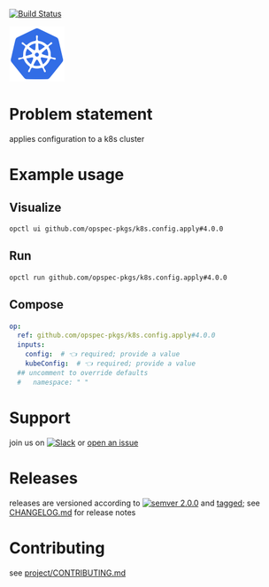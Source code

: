 [![Build Status](https://github.com/opspec-pkgs/k8s.config.apply/workflows/build/badge.svg?branch=master)](https://github.com/opspec-pkgs/k8s.config.apply/actions?query=workflow%3Abuild+branch%3Amaster)

<img src="icon.svg" alt="icon" height="100px">

# Problem statement

applies configuration to a k8s cluster

# Example usage

## Visualize

```shell
opctl ui github.com/opspec-pkgs/k8s.config.apply#4.0.0
```

## Run

```
opctl run github.com/opspec-pkgs/k8s.config.apply#4.0.0
```

## Compose

```yaml
op:
  ref: github.com/opspec-pkgs/k8s.config.apply#4.0.0
  inputs:
    config:  # 👈 required; provide a value
    kubeConfig:  # 👈 required; provide a value
  ## uncomment to override defaults
  #   namespace: " "
```

# Support

join us on
[![Slack](https://img.shields.io/badge/slack-opctl-E01563.svg)](https://join.slack.com/t/opctl/shared_invite/zt-51zodvjn-Ul_UXfkhqYLWZPQTvNPp5w)
or
[open an issue](https://github.com/opspec-pkgs/k8s.config.apply/issues)

# Releases

releases are versioned according to
[![semver 2.0.0](https://img.shields.io/badge/semver-2.0.0-brightgreen.svg)](http://semver.org/spec/v2.0.0.html)
and [tagged](https://git-scm.com/book/en/v2/Git-Basics-Tagging); see
[CHANGELOG.md](CHANGELOG.md) for release notes

# Contributing

see
[project/CONTRIBUTING.md](https://github.com/opspec-pkgs/project/blob/master/CONTRIBUTING.md)
